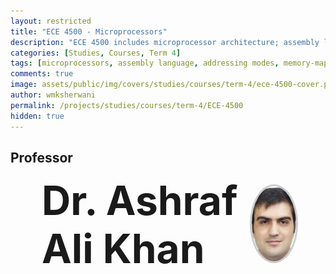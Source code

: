 ```yaml
---
layout: restricted
title: "ECE 4500 - Microprocessors"
description: "ECE 4500 includes microprocessor architecture; assembly language programming: addressing modes, table lookup; memory-mapped devices; interfacing techniques: parallel, serial; timing control; analog input and output, and computer displays."
categories: [Studies, Courses, Term 4]
tags: [microprocessors, assembly language, addressing modes, memory-mapped devices, interfacing techniques, analog i/o, computer displays]
comments: true
image: assets/public/img/covers/studies/courses/term-4/ece-4500-cover.png
author: wmksherwani
permalink: /projects/studies/courses/term-4/ECE-4500
hidden: true
---
```


## Professor

<html lang="en">
<head>
    <meta charset="UTF-8">
    <meta name="viewport" content="width=device-width, initial-scale=1.0">
</head>
<div id="name-wrapper" style="margin: 0;">
    <div style="display: flex; justify-content: space-between; align-items: center; padding: 0 50px;">
        <div style="font-size: 4rem; font-weight: bold;">Dr. Ashraf Ali Khan</div>
        <div>
            <img src="assets/public/img/people/Ashraf Ali Khan.png" alt="Ashraf Ali Khan" 
                 style="width: 120px; height: 120px; object-fit: cover; border-radius: 50%; border: 3px solid #ccc;">
        </div>
    </div>
</div>
</html>

<!-- <html lang="en">
<head>
    <meta charset="UTF-8">
    <meta name="viewport" content="width=device-width, initial-scale=1.0">
    <title>Star Rating</title>
    <link href="https://cdnjs.cloudflare.com/ajax/libs/font-awesome/6.0.0-beta3/css/all.min.css" rel="stylesheet">
</head>
<div id="star-wrapper" style="margin: 0; display: flex; justify-content: center; align-items: center;">
    <div style="display: flex; justify-content: center; align-items: center; font-size: 50px;">
        <i class="fas fa-star" style="color: gold;"></i>
        <i class="fas fa-star" style="color: gold;"></i>
        <i class="fas fa-star" style="color: gold;"></i>
        <i class="fas fa-star" style="color: gold;"></i>
        <i class="fas fa-star" style="color: gold;"></i>
    </div>
</div>
</html> -->
